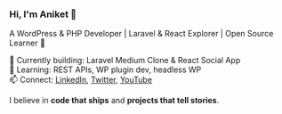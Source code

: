 ### Hi, I'm Aniket 👋  
A WordPress & PHP Developer | Laravel & React Explorer | Open Source Learner 🚀

🔭 Currently building: Laravel Medium Clone & React Social App  
🌱 Learning: REST APIs, WP plugin dev, headless WP  
📫 Connect: [LinkedIn](https://www.linkedin.com/in/aniketkumar2410/), [Twitter](https://x.com/anikstack), [YouTube](https://www.youtube.com/@AnikStack)
<!-- 🌐 Portfolio: aniketkumar.dev (or your GitHub Pages) -->

I believe in **code that ships** and **projects that tell stories**.
